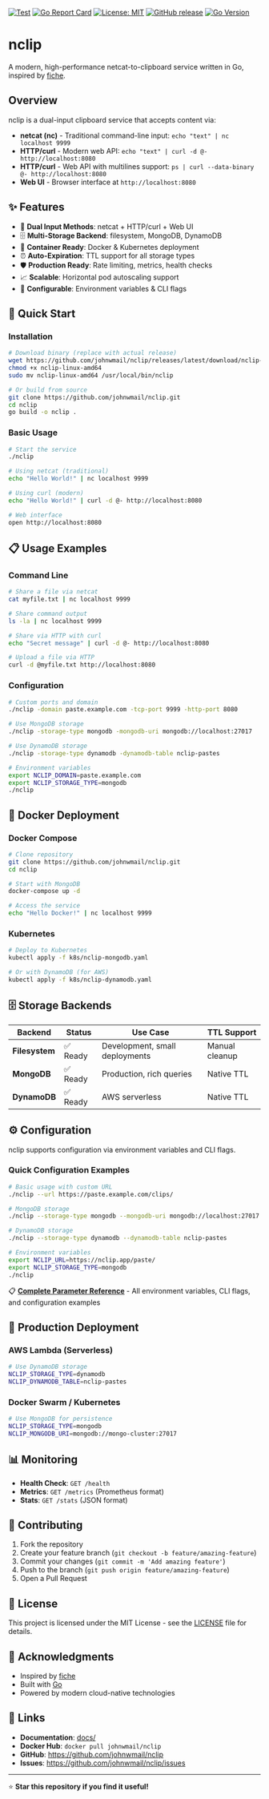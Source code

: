 [![Test](https://github.com/johnwmail/nclip/workflows/Test/badge.svg)](https://github.com/johnwmail/nclip/actions)
[![Go Report Card](https://goreportcard.com/badge/github.com/johnwmail/nclip)](https://goreportcard.com/report/github.com/johnwmail/nclip)
[![License: MIT](https://img.shields.io/badge/License-MIT-yellow.svg)](https://opensource.org/licenses/MIT)
[![GitHub release](https://img.shields.io/github/release/johnwmail/nclip.svg)](https://github.com/johnwmail/nclip/releases)
[![Go Version](https://img.shields.io/badge/go-1.25+-blue.svg)](https://golang.org/)

# nclip

A modern, high-performance netcat-to-clipboard service written in Go, inspired by [fiche](https://github.com/solusipse/fiche).

## Overview

nclip is a dual-input clipboard service that accepts content via:
- **netcat (nc)** - Traditional command-line input: `echo "text" | nc localhost 9999`
- **HTTP/curl** - Modern web API: `echo "text" | curl -d @- http://localhost:8080`
- **HTTP/curl** - Web API with multilines support: `ps | curl --data-binary @- http://localhost:8080`
- **Web UI** - Browser interface at `http://localhost:8080`

## ✨ Features

- 🚀 **Dual Input Methods**: netcat + HTTP/curl + Web UI
- 🗄️ **Multi-Storage Backend**: filesystem, MongoDB, DynamoDB
- 🐳 **Container Ready**: Docker & Kubernetes deployment
- ⏰ **Auto-Expiration**: TTL support for all storage types
- 🛡️ **Production Ready**: Rate limiting, metrics, health checks
- 📈 **Scalable**: Horizontal pod autoscaling support
- 🔧 **Configurable**: Environment variables & CLI flags

## 🚀 Quick Start

### Installation
```bash
# Download binary (replace with actual release)
wget https://github.com/johnwmail/nclip/releases/latest/download/nclip-linux-amd64
chmod +x nclip-linux-amd64
sudo mv nclip-linux-amd64 /usr/local/bin/nclip

# Or build from source
git clone https://github.com/johnwmail/nclip.git
cd nclip
go build -o nclip .
```

### Basic Usage
```bash
# Start the service
./nclip

# Using netcat (traditional)
echo "Hello World!" | nc localhost 9999

# Using curl (modern)
echo "Hello World!" | curl -d @- http://localhost:8080

# Web interface
open http://localhost:8080
```

## 📋 Usage Examples

### Command Line
```bash
# Share a file via netcat
cat myfile.txt | nc localhost 9999

# Share command output
ls -la | nc localhost 9999

# Share via HTTP with curl
echo "Secret message" | curl -d @- http://localhost:8080

# Upload a file via HTTP
curl -d @myfile.txt http://localhost:8080
```

### Configuration
```bash
# Custom ports and domain
./nclip -domain paste.example.com -tcp-port 9999 -http-port 8080

# Use MongoDB storage
./nclip -storage-type mongodb -mongodb-uri mongodb://localhost:27017

# Use DynamoDB storage
./nclip -storage-type dynamodb -dynamodb-table nclip-pastes

# Environment variables
export NCLIP_DOMAIN=paste.example.com
export NCLIP_STORAGE_TYPE=mongodb
./nclip
```

## 🐳 Docker Deployment

### Docker Compose
```bash
# Clone repository
git clone https://github.com/johnwmail/nclip.git
cd nclip

# Start with MongoDB
docker-compose up -d

# Access the service
echo "Hello Docker!" | nc localhost 9999
```

### Kubernetes
```bash
# Deploy to Kubernetes
kubectl apply -f k8s/nclip-mongodb.yaml

# Or with DynamoDB (for AWS)
kubectl apply -f k8s/nclip-dynamodb.yaml
```

## 🗄️ Storage Backends

| Backend | Status | Use Case | TTL Support |
|---------|--------|----------|-------------|
| **Filesystem** | ✅ Ready | Development, small deployments | Manual cleanup |
| **MongoDB** | ✅ Ready | Production, rich queries | Native TTL |
| **DynamoDB** | ✅ Ready | AWS serverless | Native TTL |

## ⚙️ Configuration

nclip supports configuration via environment variables and CLI flags. 

### Quick Configuration Examples
```bash
# Basic usage with custom URL
./nclip --url https://paste.example.com/clips/

# MongoDB storage
./nclip --storage-type mongodb --mongodb-uri mongodb://localhost:27017

# DynamoDB storage  
./nclip --storage-type dynamodb --dynamodb-table nclip-pastes

# Environment variables
export NCLIP_URL=https://nclip.app/paste/
export NCLIP_STORAGE_TYPE=mongodb
./nclip
```

📋 **[Complete Parameter Reference](docs/PARAMETER_REFERENCE.md)** - All environment variables, CLI flags, and configuration examples

## 🚀 Production Deployment

### AWS Lambda (Serverless)
```bash
# Use DynamoDB storage
NCLIP_STORAGE_TYPE=dynamodb
NCLIP_DYNAMODB_TABLE=nclip-pastes
```

### Docker Swarm / Kubernetes
```bash
# Use MongoDB for persistence
NCLIP_STORAGE_TYPE=mongodb
NCLIP_MONGODB_URI=mongodb://mongo-cluster:27017
```

## 📊 Monitoring

- **Health Check**: `GET /health`
- **Metrics**: `GET /metrics` (Prometheus format)
- **Stats**: `GET /stats` (JSON format)

## 🤝 Contributing

1. Fork the repository
2. Create your feature branch (`git checkout -b feature/amazing-feature`)
3. Commit your changes (`git commit -m 'Add amazing feature'`)
4. Push to the branch (`git push origin feature/amazing-feature`)
5. Open a Pull Request

## 📄 License

This project is licensed under the MIT License - see the [LICENSE](LICENSE) file for details.

## 🙏 Acknowledgments

- Inspired by [fiche](https://github.com/solusipse/fiche)
- Built with [Go](https://golang.org/)
- Powered by modern cloud-native technologies

## 🔗 Links

- **Documentation**: [docs/](docs/)
- **Docker Hub**: `docker pull johnwmail/nclip`
- **GitHub**: https://github.com/johnwmail/nclip
- **Issues**: https://github.com/johnwmail/nclip/issues

---

⭐ **Star this repository if you find it useful!**
